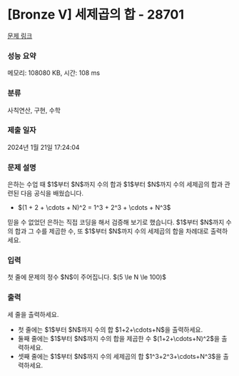 # [Bronze V] 세제곱의 합 - 28701 

[문제 링크](https://www.acmicpc.net/problem/28701) 

### 성능 요약

메모리: 108080 KB, 시간: 108 ms

### 분류

사칙연산, 구현, 수학

### 제출 일자

2024년 1월 21일 17:24:04

### 문제 설명

<p>은하는 수업 때 $1$부터 $N$까지 수의 합과 $1$부터 $N$까지 수의 세제곱의 합과 관련된 다음 공식을 배웠습니다.</p>

<ul>
	<li>$(1 + 2 + \cdots + N)^2 = 1^3 + 2^3 + \cdots + N^3$</li>
</ul>

<p>믿을 수 없었던 은하는 직접 코딩을 해서 검증해 보기로 했습니다. $1$부터 $N$까지 수의 합과 그 수를 제곱한 수, 또 $1$부터 $N$까지 수의 세제곱의 합을 차례대로 출력하세요.</p>

### 입력 

 <p>첫 줄에 문제의 정수 $N$이 주어집니다. $(5 \le N \le 100)$</p>

### 출력 

 <p>세 줄을 출력하세요.</p>

<ul>
	<li>첫 줄에는 $1$부터 $N$까지 수의 합 $1+2+\cdots+N$을 출력하세요.</li>
	<li>둘째 줄에는 $1$부터 $N$까지 수의 합을 제곱한 수 $(1+2+\cdots+N)^2$을 출력하세요.</li>
	<li>셋째 줄에는 $1$부터 $N$까지 수의 세제곱의 합 $1^3+2^3+\cdots+N^3$을 출력하세요.</li>
</ul>

